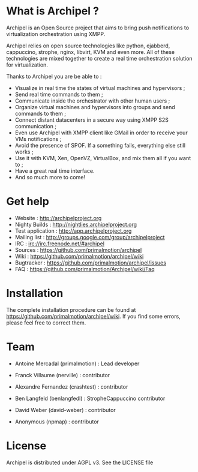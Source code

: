 # What is Archipel ?

Archipel is an Open Source project that aims to bring push notifications to 
virtualization orchestration using XMPP.

Archipel relies on open source technologies like python, ejabberd, cappuccino, 
strophe, nginx, libvirt, KVM and even more. All of these  technologies are mixed 
together to create a real time orchestration solution for virtualization.

Thanks to Archipel you are be able to :

* Visualize in real time the states of virtual machines and hypervisors ;
* Send real time commands to them ;
* Communicate inside the orchestrator with other human users ;
* Organize virtual machines and hypervisors into groups and send commands to them ;
* Connect distant datacenters in a secure way using XMPP S2S communication ;
* Even use Archipel with XMPP client like GMail in order to receive your VMs notifications ;
* Avoid the presence of SPOF. If a something fails, everything else still works ;
* Use it with KVM, Xen, OpenVZ, VirtualBox, and mix them all if you want to ;
* Have a great real time interface.
* And so much more to come!


# Get help

* Website : <http://archipelproject.org>
* Nighty Builds : <http://nightlies.archipelproject.org>
* Test application : <http://app.archipelproject.org>
* Mailing list : <http://groups.google.com/group/archipelproject>
* IRC : <irc://irc.freenode.net/#archipel>
* Sources : <https://github.com/primalmotion/archipel>
* Wiki : <https://github.com/primalmotion/archipel/wiki>
* Bugtracker : <https://github.com/primalmotion/archipel/issues>
* FAQ : <https://github.com/primalmotion/Archipel/wiki/Faq>


# Installation

The complete installation procedure can be found at <https://github.com/primalmotion/archipel/wiki>.
If you find some errors, please feel free to correct them.


# Team

* Antoine Mercadal (primalmotion)   : Lead developer

* Franck Villaume (nerville)        : contributor
* Alexandre Fernandez (crashtest)   : contributor
* Ben Langfeld (benlangfedl)        : StropheCappuccino contributor
* David Weber  (david-weber)        : contributor
* Anonymous (npmap)                 : contributor


# License

Archipel is distributed under AGPL v3. See the LICENSE file